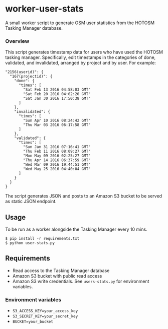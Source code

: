 # worker-user-stats

A small worker script to generate OSM user statistics from the HOTOSM Tasking Manager database. 

### Overview 

This script generates timestamp data for users who have used the HOTOSM tasking manager. Specifically, edit timestamps in the categories of done, validated, and invalidated, arranged by project and by user. For example:

```
"2156(userid)": {
  "167(projectid)": {
    "done": {
      "times": [
        "Sat Feb 13 2016 04:58:03 GMT"
        "Sat Feb 20 2016 04:02:20 GMT"
        "Sat Jan 30 2016 17:50:38 GMT"
      ]
    },
    "invalidated": {
      "times": [
        "Sun Apr 10 2016 08:24:42 GMT"
        "Thu Mar 03 2016 06:17:58 GMT"
      ]
    },
    "validated": {
      "times": [
        "Sun Jan 31 2016 07:16:41 GMT"
        "Thu Feb 11 2016 08:09:27 GMT"
        "Mon May 09 2016 02:25:27 GMT"
        "Thu Apr 14 2016 06:37:59 GMT"
        "Wed Mar 09 2016 19:44:51 GMT"
        "Wed May 25 2016 04:40:04 GMT"
      ]
    }
  }
}
```

The script generates JSON and posts to an Amazon S3 bucket to be served as static JSON endpoint. 

## Usage

To be run as a worker alongside the Tasking Manager every 10 mins. 

```
$ pip install -r requirements.txt
$ python user-stats.py
```

## Requirements

- Read access to the Tasking Manager database
- Amazon S3 bucket with public read access
- Amazon S3 write credentials. See `users-stats.py` for environment variables. 

### Environment variables

- `S3_ACCESS_KEY=your_access_key`
- `S3_SECRET_KEY=your_secret_key`
- `BUCKET=your_bucket`
